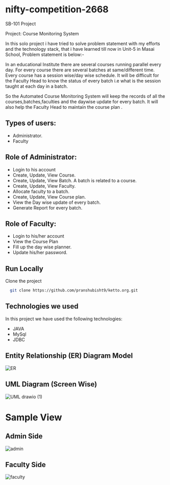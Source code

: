 # nifty-competition-2668
SB-101 Project

Project: Course Monitoring System

In this solo project i have tried to solve problem statement with my efforts and the technology stack, that i have learned till now in Unit-5 in Masai School, Problem statement is below:-

In an educational  Institute there are several courses running parallel  every day. For every course there are several batches at same/different time. Every course has a session wise/day wise schedule. It will be difficult for the Faculty Head to know the status of every batch i.e what is the session taught at each day in a batch.

So the Automated Course Monitoring System will keep the records of all the courses,batches,faculties and the daywise update for every batch. It will also help the Faculty Head to maintain the course plan .


## Types of users:

-	Administrator.
-	Faculty

## Role of Administrator:

-	Login to his account
-	 Create, Update, View Course.
-	Create, Update, View Batch. A batch is related to a course. 
-	Create, Update, View Faculty.
-	Allocate faculty to a batch.
-	Create, Update, View Course plan.
-	View the Day wise update of every batch.
-	 Generate Report for every batch.

## Role of Faculty:

-	Login to his/her account
-	View the Course Plan
-	Fill up the day wise planner.
-	Update his/her password.

## Run Locally

Clone the project

```bash
  git clone https://github.com/pranshubisht9/ketto.org.git
```

## Technologies we used

In this project we have used the following technologies:

- JAVA
- MySql
- JDBC

## Entity Relationship (ER) Diagram Model

![ER](https://user-images.githubusercontent.com/106018070/208293013-c5dca96c-5d37-4ad0-8678-f04f6daec849.png)

## UML Diagram (Screen Wise)
  
![UML drawio (1)](https://user-images.githubusercontent.com/106018070/208293867-bce64fb7-79a8-45d7-b693-dc05ca38fa00.png)

# Sample View

## Admin Side


![admin](https://user-images.githubusercontent.com/106018070/208294177-65816810-0da3-4206-a01d-ea8b7bb8aa0e.png)


## Faculty Side


![faculty](https://user-images.githubusercontent.com/106018070/208294186-63939a80-ad9b-450c-8946-0bfa49a958e0.png)
